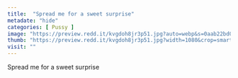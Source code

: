 ```yaml
---
title:  "Spread me for a sweet surprise"
metadate: "hide"
categories: [ Pussy ]
image: "https://preview.redd.it/kvgdoh8jr3p51.jpg?auto=webp&s=0aab22bd061100e9196ef3f58e8c4bcaa7823318"
thumb: "https://preview.redd.it/kvgdoh8jr3p51.jpg?width=1080&crop=smart&auto=webp&s=8570ed9f77c321534a9dea762d2f681b76980ef3"
visit: ""
---
```

Spread me for a sweet surprise
